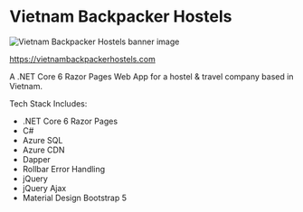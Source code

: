 # Vietnam Backpacker Hostels

![Vietnam Backpacker Hostels banner image]([https://vietnambackpackerhostels.blob.core.windows.net/main/vbh-git-banner.png](https://vietnambackpackerhostels.blob.core.windows.net/main/vbh-git-banner.png))

https://vietnambackpackerhostels.com

A .NET Core 6 Razor Pages Web App for a hostel & travel company based in Vietnam.

Tech Stack Includes:

* .NET Core 6 Razor Pages
* C#
* Azure SQL
* Azure CDN
* Dapper
* Rollbar Error Handling
* jQuery
* jQuery Ajax
* Material Design Bootstrap 5
